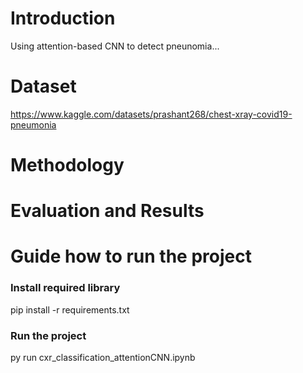 # Introduction
Using attention-based CNN to detect pneunomia...

# Dataset
https://www.kaggle.com/datasets/prashant268/chest-xray-covid19-pneumonia

# Methodology

# Evaluation and Results

# Guide how to run the project

### Install required library
pip install -r requirements.txt

### Run the project
py run cxr_classification_attentionCNN.ipynb